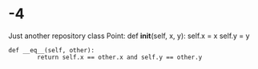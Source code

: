 # -4
Just another repository
class Point:
    def __init__(self, x, y):
        self.x = x
        self.y = y
    
    def __eq__(self, other):
            return self.x == other.x and self.y == other.y
